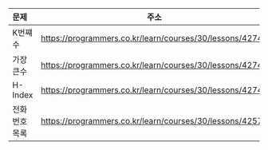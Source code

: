 |문제|주소|
|:---|:---:|
|K번쨰수| https://programmers.co.kr/learn/courses/30/lessons/42748|
|가장큰수| https://programmers.co.kr/learn/courses/30/lessons/42746|
|H-Index| https://programmers.co.kr/learn/courses/30/lessons/42747|
|전화번호 목록| https://programmers.co.kr/learn/courses/30/lessons/42577|

